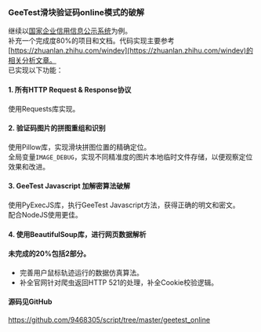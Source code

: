 ### GeeTest滑块验证码online模式的破解
继续以[国家企业信用信息公示系统](http://www.gsxt.gov.cn)为例。  
补充一个完成度80%的项目和文档。代码实现主要参考[https://zhuanlan.zhihu.com/windev](https://zhuanlan.zhihu.com/windev)的相关分析文章。  
已实现以下功能：  

#### 1. 所有HTTP Request & Response协议
使用Requests库实现。

#### 2. 验证码图片的拼图重组和识别
使用Pillow库，实现滑块拼图位置的精确定位。  
全局变量`IMAGE_DEBUG`，实现不同精准度的图片本地临时文件存储，以便观察定位效果和改进。  

#### 3. GeeTest Javascript 加解密算法破解
使用PyExecJS库，执行GeeTest Javascript方法，获得正确的明文和密文。  
配合NodeJS使用更佳。  

#### 4. 使用BeautifulSoup库，进行网页数据解析

#### 未完成的20%包括2部分。  
+ 完善用户鼠标轨迹运行的数据仿真算法。
+ 补全官网针对爬虫返回HTTP 521的处理，补全Cookie校验逻辑。

#### 源码见GitHub
https://github.com/9468305/script/tree/master/geetest_online  
